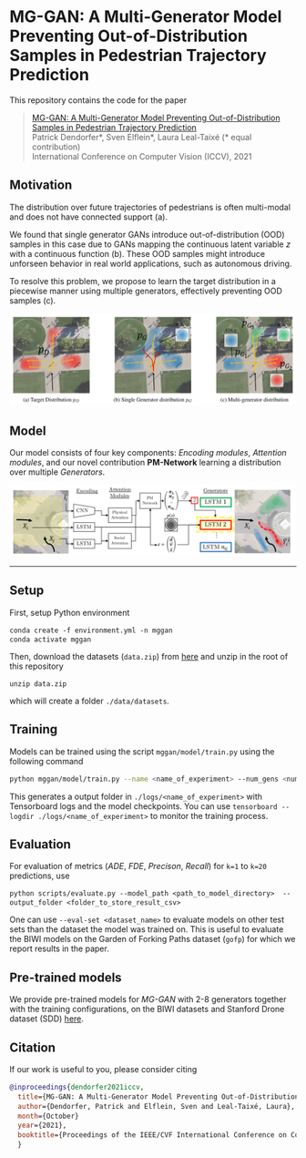 # MG-GAN: A Multi-Generator Model Preventing Out-of-Distribution Samples in Pedestrian Trajectory Prediction

This repository contains the code for the paper

> [MG-GAN: A Multi-Generator Model Preventing Out-of-Distribution Samples in Pedestrian Trajectory Prediction](https://arxiv.org/abs/2108.09274) \
Patrick Dendorfer*, Sven Elflein*, Laura Leal-Taixé (* equal contribution) \
International Conference on Computer Vision (ICCV), 2021


## Motivation

The distribution over future trajectories of pedestrians is often multi-modal and does not have connected support (a).

We found that single generator GANs introduce out-of-distribution (OOD) samples in this case due to GANs mapping the continuous latent variable *z* with a continuous function (b). 
These OOD samples might introduce unforseen behavior in real world applications, such as autonomous driving.

To resolve this problem, we propose to learn the target distribution in a piecewise manner using multiple generators, effectively preventing OOD samples (c).

<p align="center">
  <img width="800" src="motivation.png">
</p>



## Model 

Our model consists of four key components: *Encoding modules*, *Attention modules*, and our novel contribution **PM-Network** learning a distribution over multiple *Generators*.

<p align="center">
  <img width="800" src="mggan_model_figure.png">
</p>

---

## Setup
First, setup Python environment 
```
conda create -f environment.yml -n mggan
conda activate mggan
```

Then, download the datasets (`data.zip`) from [here](https://github.com/selflein/MG-GAN/releases) and unzip in the root of this repository
```
unzip data.zip
``` 
which will create a folder `./data/datasets`.

## Training

Models can be trained using the script `mggan/model/train.py` using the following command

```bash
python mggan/model/train.py --name <name_of_experiment> --num_gens <number_of_generators>  --dataset <dataset_name> --epochs 50
```

This generates a output folder in `./logs/<name_of_experiment>` with Tensorboard logs and  the model checkpoints. You can use `tensorboard --logdir ./logs/<name_of_experiment>` to monitor the training process.

## Evaluation

For evaluation of metrics (*ADE*, *FDE*, *Precison*, *Recall*) for `k=1` to `k=20` predictions, use

```
python scripts/evaluate.py --model_path <path_to_model_directory>  --output_folder <folder_to_store_result_csv>
```

One can use `--eval-set <dataset_name>` to evaluate models on other test sets than the dataset the model was trained on. This is useful to evaluate the BIWI models on the Garden of Forking Paths dataset (`gofp`) for which we report results in the paper.


## Pre-trained models

We provide pre-trained models for *MG-GAN* with 2-8 generators together with the training configurations, on the BIWI datasets and Stanford Drone dataset (SDD) [here](https://github.com/selflein/MG-GAN/releases).

## Citation
If our work is useful to you, please consider citing

```bibtex
@inproceedings{dendorfer2021iccv,
  title={MG-GAN: A Multi-Generator Model Preventing Out-of-Distribution Samples in Pedestrian Trajectory Prediction}, 
  author={Dendorfer, Patrick and Elflein, Sven and Leal-Taixé, Laura},
  month={October}
  year={2021},
  booktitle={Proceedings of the IEEE/CVF International Conference on Computer Vision (ICCV)},
  }
```
